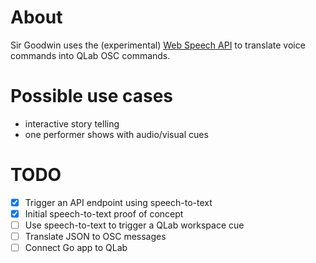 # About
Sir Goodwin uses the (experimental) [Web Speech API](https://developer.mozilla.org/en-US/docs/Web/API/Web_Speech_API) to translate voice commands into QLab OSC commands.

# Possible use cases
- interactive story telling
- one performer shows with audio/visual cues

# TODO 
- [X] Trigger an API endpoint using speech-to-text
- [X] Initial speech-to-text proof of concept
- [ ] Use speech-to-text to trigger a QLab workspace cue
- [ ] Translate JSON to OSC messages
- [ ] Connect Go app to QLab 
